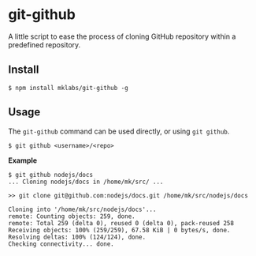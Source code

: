 # git-github

A little script to ease the process of cloning GitHub repository within a
predefined repository.

## Install

    $ npm install mklabs/git-github -g

## Usage

The `git-github` command can be used directly, or using `git github`.

    $ git github <username>/<repo>

**Example**

```shell
$ git github nodejs/docs
... Cloning nodejs/docs in /home/mk/src/ ...

>> git clone git@github.com:nodejs/docs.git /home/mk/src/nodejs/docs

Cloning into '/home/mk/src/nodejs/docs'...
remote: Counting objects: 259, done.
remote: Total 259 (delta 0), reused 0 (delta 0), pack-reused 258
Receiving objects: 100% (259/259), 67.58 KiB | 0 bytes/s, done.
Resolving deltas: 100% (124/124), done.
Checking connectivity... done.
```
